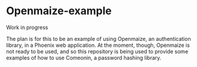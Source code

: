 # Openmaize-example

Work in progress

The plan is for this to be an example of using Openmaize, an authentication
library, in a Phoenix web application. At the moment, though, Openmaize
is not ready to be used, and so this repository is being used to provide
some examples of how to use Comeonin, a password hashing library.
